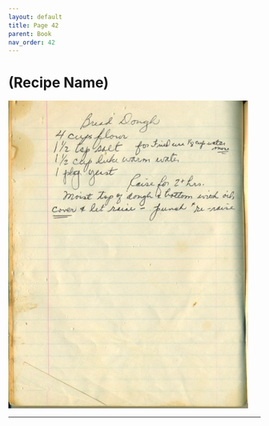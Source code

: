 ```yaml
---
layout: default
title: Page 42
parent: Book
nav_order: 42
---
```


# (Recipe Name)
![Recipe Image](/recipe-images/pages/page-42.jpg)

---
